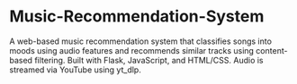 # Music-Recommendation-System
A web-based music recommendation system that classifies songs into moods using audio features and recommends similar tracks using content-based filtering. Built with Flask, JavaScript, and HTML/CSS. Audio is streamed via YouTube using yt_dlp.
